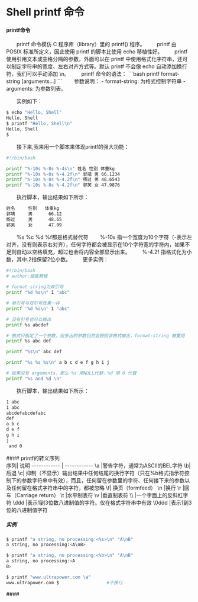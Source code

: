 # Shell printf 命令 #
#### printf命令
<div class='mdContent'>
　　printf 命令模仿 C 程序库（library）里的 printf() 程序。
　　printf 由 POSIX 标准所定义，因此使用 printf 的脚本比使用 echo 移植性好。
　　printf 使用引用文本或空格分隔的参数，外面可以在 printf 中使用格式化字符串，还可以制定字符串的宽度、左右对齐方式等。默认 printf 不会像 echo 自动添加换行符，我们可以手动添加 \n。
　　printf 命令的语法：
```bash
printf  format-string  [arguments...]
```
　　参数说明：
- format-string: 为格式控制字符串
- arguments: 为参数列表。

　　实例如下：
```bash
$ echo "Hello, Shell"
Hello, Shell
$ printf "Hello, Shell\n"
Hello, Shell
$
```
　　接下来,我来用一个脚本来体现printf的强大功能：
  ```bash
#!/bin/bash

printf "%-10s %-8s %-4s\n" 姓名 性别 体重kg
printf "%-10s %-8s %-4.2f\n" 郭靖 男 66.1234
printf "%-10s %-8s %-4.2f\n" 杨过 男 48.6543
printf "%-10s %-8s %-4.2f\n" 郭芙 女 47.9876
```
　　执行脚本，输出结果如下所示：
```bash
姓名     性别   体重kg
郭靖     男      66.12
杨过     男      48.65
郭芙     女      47.99
```
　　%s %c %d %f都是格式替代符
　　%-10s 指一个宽度为10个字符（-表示左对齐，没有则表示右对齐），任何字符都会被显示在10个字符宽的字符内，如果不足则自动以空格填充，超过也会将内容全部显示出来。
　　%-4.2f 指格式化为小数，其中.2指保留2位小数。
  　　更多实例：
```bash
#!/bin/bash
# author:赋能教程
 
# format-string为双引号
printf "%d %s\n" 1 "abc"

# 单引号与双引号效果一样 
printf '%d %s\n' 1 "abc" 

# 没有引号也可以输出
printf %s abcdef

# 格式只指定了一个参数，但多出的参数仍然会按照该格式输出，format-string 被重用
printf %s abc def

printf "%s\n" abc def

printf "%s %s %s\n" a b c d e f g h i j

# 如果没有 arguments，那么 %s 用NULL代替，%d 用 0 代替
printf "%s and %d \n" 
```
　　执行脚本，输出结果如下所示：
```bash
1 abc
1 abc
abcdefabcdefabc
def
a b c
d e f
g h i
j  
 and 0
```
</div>
#### printf的转义序列
<div class='mdContent'>
序列|	说明
------------ | ------------
\a	|警告字符，通常为ASCII的BEL字符
\b|	后退
\c|	抑制（不显示）输出结果中任何结尾的换行字符（只在%b格式指示符控制下的参数字符串中有效），而且，任何留在参数里的字符、任何接下来的参数以及任何留在格式字符串中的字符，都被忽略
\f|	换页（formfeed）
\n	|换行
\r	|回车（Carriage return）
\t	|水平制表符
\v	|垂直制表符
\\	|一个字面上的反斜杠字符
\ddd	|表示1到3位数八进制值的字符。仅在格式字符串中有效
\0ddd	|表示1到3位的八进制值字符

##### 实例
```bash
$ printf "a string, no processing:<%s>\n" "A\nB"
a string, no processing:<A\nB>

$ printf "a string, no processing:<%b>\n" "A\nB"
a string, no processing:<A
B>

$ printf "www.ultrapower.com \a"
www.ultrapower.com $                  #不换行
```
</div>
#### 